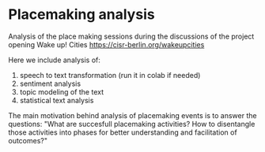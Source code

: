 # Placemaking analysis

Analysis of the place making sessions during the discussions of the project opening Wake up! Cities https://cisr-berlin.org/wakeupcities

Here we include analysis of:

1. speech to text transformation (run it in colab if needed)
2. sentiment analysis 
3. topic modeling of the text 
4. statistical text analysis

The main motivation behind analysis of placemaking events is to 
answer the questions: "What are succesfull placemaking activities? How to disentangle those activities into phases for better understanding and facilitation of outcomes?" 
